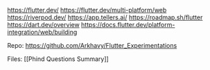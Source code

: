https://flutter.dev/
https://flutter.dev/multi-platform/web
https://riverpod.dev/
https://app.tellers.ai/
https://roadmap.sh/flutter
https://dart.dev/overview
https://docs.flutter.dev/platform-integration/web/building

Repo:
https://github.com/Arkhavy/Flutter_Experimentations

Files:
[[Phind Questions Summary]]